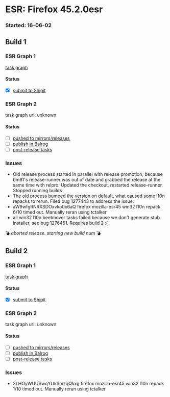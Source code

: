 # ESR: Firefox 45.2.0esr

### Started: 16-06-02

## Build 1

### ESR Graph 1
[task graph](https://tools.taskcluster.net/task-group-inspector/#HPwlXKDcRdemzxRNOz11Iw)

#### Status
- [x] [submit to Shipit](https://wiki.mozilla.org/Release:Release_Automation_on_Mercurial:Starting_a_Release#Submit_to_Ship_It)

### ESR Graph 2
task graph url: unknown

#### Status
- [ ] [pushed to mirrors/releases](../how-tos/relpro.md#2-push-to-releases-dir-mirrors)
- [ ] [publish in Balrog](../how-tos/relpro.md#3-publish-in-balrog)
- [ ] [post-release tasks](../how-tos/relpro.md#4-post-release-step)

### Issues
- Old release process started in parallel with release promotion, because bm81's release-runner was out of date and grabbed the release at the same time with relpro. Updated the checkout, restarted release-runner. Stopped running builds
- The old process bumped the version on default, what caused some l10n repacks to rerun. Filed bug 1277443 to address the issue.
- aW9wfgRNRXSDOxvko0x6aQ firefox mozilla-esr45 win32 l10n repack 6/10 timed out. Manually reran using tctalker
- all win32 l10n beetmover tasks failed because we don't generate stub installer, see bug 1276451. Requires build 2 :(

:bomb: _aborted release. starting new build num_ :bomb:

## Build 2

### ESR Graph 1
[task graph](https://tools.taskcluster.net/task-group-inspector/#WBLpNQYvRiOM61Ko4IAsGA)

#### Status
- [x] [submit to Shipit](https://wiki.mozilla.org/Release:Release_Automation_on_Mercurial:Starting_a_Release#Submit_to_Ship_It)

### ESR Graph 2
task graph url: unknown

#### Status
- [ ] [pushed to mirrors/releases](../how-tos/relpro.md#2-push-to-releases-dir-mirrors)
- [ ] [publish in Balrog](../how-tos/relpro.md#3-publish-in-balrog)
- [ ] [post-release tasks](../how-tos/relpro.md#4-post-release-step)

### Issues
- 3LHOyWUUSwqYUkSmzqQkxg firefox mozilla-esr45 win32 l10n repack 1/10 timed out. Manually reran using tctalker


